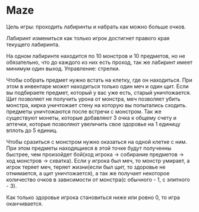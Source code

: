 # Maze
Цель игры: проходить лабиринты и набрать как можно больше очков.

Лабиринт измениться как только игрок достигнет правого края текущего лабиринта.

На одном лабиринте находится по 10 монстров и 10 предметов, но не обязательно, что до каждого из них есть проход, так же лабиринт имеет минимум один выход.
Управление: стрелки.

Чтобы собрать предмет нужно встать на клетку, где он находиться. При этом в инвентаре может находиться только один меч и один щит. Если вы подбираете предмет, который у вас уже есть, старый уничтожается. Щит позволяет не получить урона от монстра, меч позволяет убить монстра, кирка уничтожает стену на которую вы попытались сходить. предметы уничтожаются после встречи с монстром. Так же существуют монеты, которые добавляют 3 очка к общему счету и аптечки, которые позволяют увеличить свое здоровье на 1 единицу вплоть до 5 единиц.

Чтобы сразиться с монстром нужно оказаться на одной клетке с ним. При этом предметы находящиеся в этой точке будут полученны быстрее, чем произойдет бой(ход игрока -> собирание предметов -> ход монстров -> схватка). Если у игрока был меч, то монстр умирает, а игрок теряет меч, теряет жизни(если был щит, то здоровье не отнимается, а щит уничтожается), а так же получает некоторое количество очков в зависимости от монстра(с обычного - 1, с элитного - 3).

Как только здоровье игрока становиться ниже или ровно 0, то игра оканчивается.
